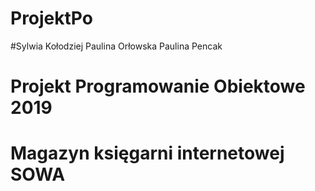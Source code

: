 # ProjektPo
#Sylwia Kołodziej Paulina Orłowska Paulina Pencak
# Projekt Programowanie Obiektowe 2019
# Magazyn księgarni internetowej SOWA
